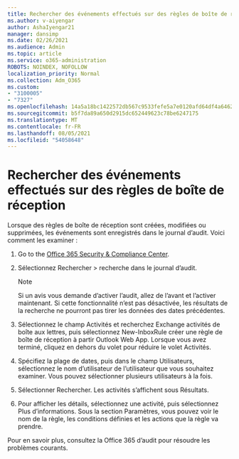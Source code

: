 ```yaml
---
title: Rechercher des événements effectués sur des règles de boîte de réception
ms.author: v-aiyengar
author: AshaIyengar21
manager: dansimp
ms.date: 02/26/2021
ms.audience: Admin
ms.topic: article
ms.service: o365-administration
ROBOTS: NOINDEX, NOFOLLOW
localization_priority: Normal
ms.collection: Adm_O365
ms.custom:
- "3100005"
- "7327"
ms.openlocfilehash: 14a5a18bc1422572db567c9533fefe5a7e0120afd64df4a64623038cc063ce93
ms.sourcegitcommit: b5f7da89a650d2915dc652449623c78be6247175
ms.translationtype: MT
ms.contentlocale: fr-FR
ms.lasthandoff: 08/05/2021
ms.locfileid: "54058648"
---
```

# <a name="find-events-performed-on-inbox-rules"></a>Rechercher des événements effectués sur des règles de boîte de réception

Lorsque des règles de boîte de réception sont créées, modifiées ou supprimées, les événements sont enregistrés dans le journal d’audit. Voici comment les examiner :

1. Go to the [Office 365 Security & Compliance Center](https://go.microsoft.com/fwlink/p/?linkid=2077143).
1. Sélectionnez Rechercher > recherche dans le journal d’audit.

    > [!NOTE]
    > Si un avis vous demande d’activer l’audit, allez de l’avant et l’activer maintenant. Si cette fonctionnalité n’est pas désactivée, les résultats de la recherche ne pourront pas tirer les données des dates précédentes.
1. Sélectionnez le champ Activités et recherchez Exchange activités de boîte aux lettres, puis sélectionnez New-InboxRule créer une règle de boîte de réception à partir Outlook Web App. Lorsque vous avez terminé, cliquez en dehors du volet pour réduire le volet Activités.
1. Spécifiez la plage de dates, puis dans le champ Utilisateurs, sélectionnez le nom d’utilisateur de l’utilisateur que vous souhaitez examiner. Vous pouvez sélectionner plusieurs utilisateurs à la fois.
1. Sélectionner Rechercher. Les activités s’affichent sous Résultats.
1. Pour afficher les détails, sélectionnez une activité, puis sélectionnez Plus d’informations. Sous la section Paramètres, vous pouvez voir le nom de la règle, les conditions définies et les actions que la règle va prendre.

Pour en savoir plus, consultez la Office 365 d’audit pour résoudre les problèmes courants.
